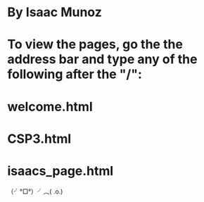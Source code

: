 # By Isaac Munoz
# To view the pages, go the the address bar and type any of the following after the "/":
# welcome.html
# CSP3.html
# isaacs_page.html

（╯°□°）╯︵( .o.)
